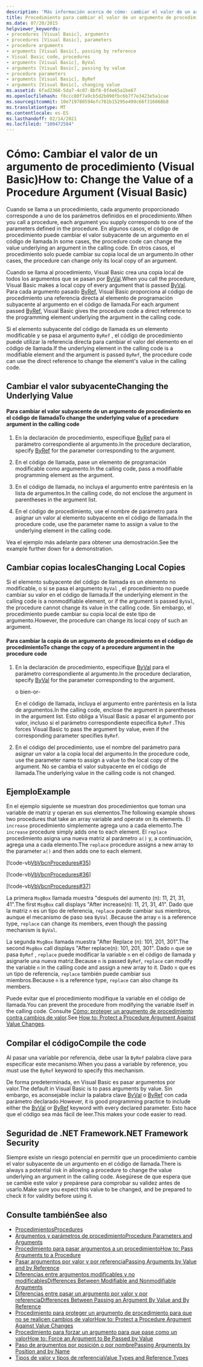 ```yaml
---
description: 'Más información acerca de cómo: cambiar el valor de un argumento de procedimiento (Visual Basic)'
title: Procedimiento para cambiar el valor de un argumento de procedimiento
ms.date: 07/20/2015
helpviewer_keywords:
- procedures [Visual Basic], arguments
- procedures [Visual Basic], parameters
- procedure arguments
- arguments [Visual Basic], passing by reference
- Visual Basic code, procedures
- arguments [Visual Basic], ByVal
- arguments [Visual Basic], passing by value
- procedure parameters
- arguments [Visual Basic], ByRef
- arguments [Visual Basic], changing value
ms.assetid: 6fad2368-5da7-4c07-8bf8-0f4e65a1be67
ms.openlocfilehash: f8ccc80f7a9cb5d2b090fbc6b7f7e3423e5a1cae
ms.sourcegitcommit: 10e719780594efc781b15295e499c66f316068b8
ms.translationtype: MT
ms.contentlocale: es-ES
ms.lasthandoff: 02/14/2021
ms.locfileid: "100472584"
---
```

# <a name="how-to-change-the-value-of-a-procedure-argument-visual-basic"></a><span data-ttu-id="0b781-103">Cómo: Cambiar el valor de un argumento de procedimiento (Visual Basic)</span><span class="sxs-lookup"><span data-stu-id="0b781-103">How to: Change the Value of a Procedure Argument (Visual Basic)</span></span>

<span data-ttu-id="0b781-104">Cuando se llama a un procedimiento, cada argumento proporcionado corresponde a uno de los parámetros definidos en el procedimiento.</span><span class="sxs-lookup"><span data-stu-id="0b781-104">When you call a procedure, each argument you supply corresponds to one of the parameters defined in the procedure.</span></span> <span data-ttu-id="0b781-105">En algunos casos, el código de procedimiento puede cambiar el valor subyacente de un argumento en el código de llamada.</span><span class="sxs-lookup"><span data-stu-id="0b781-105">In some cases, the procedure code can change the value underlying an argument in the calling code.</span></span> <span data-ttu-id="0b781-106">En otros casos, el procedimiento solo puede cambiar su copia local de un argumento.</span><span class="sxs-lookup"><span data-stu-id="0b781-106">In other cases, the procedure can change only its local copy of an argument.</span></span>  
  
 <span data-ttu-id="0b781-107">Cuando se llama al procedimiento, Visual Basic crea una copia local de todos los argumentos que se pasan por [ByVal](../../../language-reference/modifiers/byval.md).</span><span class="sxs-lookup"><span data-stu-id="0b781-107">When you call the procedure, Visual Basic makes a local copy of every argument that is passed [ByVal](../../../language-reference/modifiers/byval.md).</span></span> <span data-ttu-id="0b781-108">Para cada argumento pasado [ByRef](../../../language-reference/modifiers/byref.md), Visual Basic proporciona al código de procedimiento una referencia directa al elemento de programación subyacente al argumento en el código de llamada.</span><span class="sxs-lookup"><span data-stu-id="0b781-108">For each argument passed [ByRef](../../../language-reference/modifiers/byref.md), Visual Basic gives the procedure code a direct reference to the programming element underlying the argument in the calling code.</span></span>  
  
 <span data-ttu-id="0b781-109">Si el elemento subyacente del código de llamada es un elemento modificable y se pasa el argumento `ByRef` , el código de procedimiento puede utilizar la referencia directa para cambiar el valor del elemento en el código de llamada.</span><span class="sxs-lookup"><span data-stu-id="0b781-109">If the underlying element in the calling code is a modifiable element and the argument is passed `ByRef`, the procedure code can use the direct reference to change the element's value in the calling code.</span></span>  
  
## <a name="changing-the-underlying-value"></a><span data-ttu-id="0b781-110">Cambiar el valor subyacente</span><span class="sxs-lookup"><span data-stu-id="0b781-110">Changing the Underlying Value</span></span>  
  
#### <a name="to-change-the-underlying-value-of-a-procedure-argument-in-the-calling-code"></a><span data-ttu-id="0b781-111">Para cambiar el valor subyacente de un argumento de procedimiento en el código de llamada</span><span class="sxs-lookup"><span data-stu-id="0b781-111">To change the underlying value of a procedure argument in the calling code</span></span>  
  
1. <span data-ttu-id="0b781-112">En la declaración de procedimiento, especifique [ByRef](../../../language-reference/modifiers/byref.md) para el parámetro correspondiente al argumento.</span><span class="sxs-lookup"><span data-stu-id="0b781-112">In the procedure declaration, specify [ByRef](../../../language-reference/modifiers/byref.md) for the parameter corresponding to the argument.</span></span>  
  
2. <span data-ttu-id="0b781-113">En el código de llamada, pase un elemento de programación modificable como argumento.</span><span class="sxs-lookup"><span data-stu-id="0b781-113">In the calling code, pass a modifiable programming element as the argument.</span></span>  
  
3. <span data-ttu-id="0b781-114">En el código de llamada, no incluya el argumento entre paréntesis en la lista de argumentos.</span><span class="sxs-lookup"><span data-stu-id="0b781-114">In the calling code, do not enclose the argument in parentheses in the argument list.</span></span>  
  
4. <span data-ttu-id="0b781-115">En el código de procedimiento, use el nombre de parámetro para asignar un valor al elemento subyacente en el código de llamada.</span><span class="sxs-lookup"><span data-stu-id="0b781-115">In the procedure code, use the parameter name to assign a value to the underlying element in the calling code.</span></span>  
  
 <span data-ttu-id="0b781-116">Vea el ejemplo más adelante para obtener una demostración.</span><span class="sxs-lookup"><span data-stu-id="0b781-116">See the example further down for a demonstration.</span></span>  
  
## <a name="changing-local-copies"></a><span data-ttu-id="0b781-117">Cambiar copias locales</span><span class="sxs-lookup"><span data-stu-id="0b781-117">Changing Local Copies</span></span>  

 <span data-ttu-id="0b781-118">Si el elemento subyacente del código de llamada es un elemento no modificable, o si se pasa el argumento `ByVal` , el procedimiento no puede cambiar su valor en el código de llamada.</span><span class="sxs-lookup"><span data-stu-id="0b781-118">If the underlying element in the calling code is a nonmodifiable element, or if the argument is passed `ByVal`, the procedure cannot change its value in the calling code.</span></span> <span data-ttu-id="0b781-119">Sin embargo, el procedimiento puede cambiar su copia local de este tipo de argumento.</span><span class="sxs-lookup"><span data-stu-id="0b781-119">However, the procedure can change its local copy of such an argument.</span></span>  
  
#### <a name="to-change-the-copy-of-a-procedure-argument-in-the-procedure-code"></a><span data-ttu-id="0b781-120">Para cambiar la copia de un argumento de procedimiento en el código de procedimiento</span><span class="sxs-lookup"><span data-stu-id="0b781-120">To change the copy of a procedure argument in the procedure code</span></span>  
  
1. <span data-ttu-id="0b781-121">En la declaración de procedimiento, especifique [ByVal](../../../language-reference/modifiers/byval.md) para el parámetro correspondiente al argumento.</span><span class="sxs-lookup"><span data-stu-id="0b781-121">In the procedure declaration, specify [ByVal](../../../language-reference/modifiers/byval.md) for the parameter corresponding to the argument.</span></span>  
  
     <span data-ttu-id="0b781-122">o bien</span><span class="sxs-lookup"><span data-stu-id="0b781-122">-or-</span></span>  
  
     <span data-ttu-id="0b781-123">En el código de llamada, incluya el argumento entre paréntesis en la lista de argumentos.</span><span class="sxs-lookup"><span data-stu-id="0b781-123">In the calling code, enclose the argument in parentheses in the argument list.</span></span> <span data-ttu-id="0b781-124">Esto obliga a Visual Basic a pasar el argumento por valor, incluso si el parámetro correspondiente especifica `ByRef` .</span><span class="sxs-lookup"><span data-stu-id="0b781-124">This forces Visual Basic to pass the argument by value, even if the corresponding parameter specifies `ByRef`.</span></span>  
  
2. <span data-ttu-id="0b781-125">En el código del procedimiento, use el nombre del parámetro para asignar un valor a la copia local del argumento.</span><span class="sxs-lookup"><span data-stu-id="0b781-125">In the procedure code, use the parameter name to assign a value to the local copy of the argument.</span></span> <span data-ttu-id="0b781-126">No se cambia el valor subyacente en el código de llamada.</span><span class="sxs-lookup"><span data-stu-id="0b781-126">The underlying value in the calling code is not changed.</span></span>  
  
## <a name="example"></a><span data-ttu-id="0b781-127">Ejemplo</span><span class="sxs-lookup"><span data-stu-id="0b781-127">Example</span></span>  

 <span data-ttu-id="0b781-128">En el ejemplo siguiente se muestran dos procedimientos que toman una variable de matriz y operan en sus elementos.</span><span class="sxs-lookup"><span data-stu-id="0b781-128">The following example shows two procedures that take an array variable and operate on its elements.</span></span> <span data-ttu-id="0b781-129">El `increase` procedimiento simplemente agrega uno a cada elemento.</span><span class="sxs-lookup"><span data-stu-id="0b781-129">The `increase` procedure simply adds one to each element.</span></span> <span data-ttu-id="0b781-130">El `replace` procedimiento asigna una nueva matriz al parámetro `a()` y, a continuación, agrega una a cada elemento.</span><span class="sxs-lookup"><span data-stu-id="0b781-130">The `replace` procedure assigns a new array to the parameter `a()` and then adds one to each element.</span></span>  
  
 [!code-vb[VbVbcnProcedures#35](~/samples/snippets/visualbasic/VS_Snippets_VBCSharp/VbVbcnProcedures/VB/Class1.vb#35)]  
  
 [!code-vb[VbVbcnProcedures#36](~/samples/snippets/visualbasic/VS_Snippets_VBCSharp/VbVbcnProcedures/VB/Class1.vb#36)]  
  
 [!code-vb[VbVbcnProcedures#37](~/samples/snippets/visualbasic/VS_Snippets_VBCSharp/VbVbcnProcedures/VB/Class1.vb#37)]  
  
 <span data-ttu-id="0b781-131">La primera `MsgBox` llamada muestra "después del aumento (n): 11, 21, 31, 41".</span><span class="sxs-lookup"><span data-stu-id="0b781-131">The first `MsgBox` call displays "After increase(n): 11, 21, 31, 41".</span></span> <span data-ttu-id="0b781-132">Dado que la matriz `n` es un tipo de referencia, `replace` puede cambiar sus miembros, aunque el mecanismo de paso sea `ByVal` .</span><span class="sxs-lookup"><span data-stu-id="0b781-132">Because the array `n` is a reference type, `replace` can change its members, even though the passing mechanism is `ByVal`.</span></span>  
  
 <span data-ttu-id="0b781-133">La segunda `MsgBox` llamada muestra "After Replace (n): 101, 201, 301".</span><span class="sxs-lookup"><span data-stu-id="0b781-133">The second `MsgBox` call displays "After replace(n): 101, 201, 301".</span></span> <span data-ttu-id="0b781-134">Dado `n` que se pasa `ByRef` , `replace` puede modificar la variable `n` en el código de llamada y asignarle una nueva matriz.</span><span class="sxs-lookup"><span data-stu-id="0b781-134">Because `n` is passed `ByRef`, `replace` can modify the variable `n` in the calling code and assign a new array to it.</span></span> <span data-ttu-id="0b781-135">Dado `n` que es un tipo de referencia, `replace` también puede cambiar sus miembros.</span><span class="sxs-lookup"><span data-stu-id="0b781-135">Because `n` is a reference type, `replace` can also change its members.</span></span>  
  
 <span data-ttu-id="0b781-136">Puede evitar que el procedimiento modifique la variable en el código de llamada.</span><span class="sxs-lookup"><span data-stu-id="0b781-136">You can prevent the procedure from modifying the variable itself in the calling code.</span></span> <span data-ttu-id="0b781-137">Consulte [Cómo: proteger un argumento de procedimiento contra cambios de valor](./how-to-protect-a-procedure-argument-against-value-changes.md).</span><span class="sxs-lookup"><span data-stu-id="0b781-137">See [How to: Protect a Procedure Argument Against Value Changes](./how-to-protect-a-procedure-argument-against-value-changes.md).</span></span>  
  
## <a name="compile-the-code"></a><span data-ttu-id="0b781-138">Compilar el código</span><span class="sxs-lookup"><span data-stu-id="0b781-138">Compile the code</span></span>  

 <span data-ttu-id="0b781-139">Al pasar una variable por referencia, debe usar la `ByRef` palabra clave para especificar este mecanismo.</span><span class="sxs-lookup"><span data-stu-id="0b781-139">When you pass a variable by reference, you must use the `ByRef` keyword to specify this mechanism.</span></span>  
  
 <span data-ttu-id="0b781-140">De forma predeterminada, en Visual Basic es pasar argumentos por valor.</span><span class="sxs-lookup"><span data-stu-id="0b781-140">The default in Visual Basic is to pass arguments by value.</span></span> <span data-ttu-id="0b781-141">Sin embargo, es aconsejable incluir la palabra clave [ByVal](../../../language-reference/modifiers/byval.md) o [ByRef](../../../language-reference/modifiers/byref.md) con cada parámetro declarado.</span><span class="sxs-lookup"><span data-stu-id="0b781-141">However, it is good programming practice to include either the [ByVal](../../../language-reference/modifiers/byval.md) or [ByRef](../../../language-reference/modifiers/byref.md) keyword with every declared parameter.</span></span> <span data-ttu-id="0b781-142">Esto hace que el código sea más fácil de leer.</span><span class="sxs-lookup"><span data-stu-id="0b781-142">This makes your code easier to read.</span></span>  
  
## <a name="net-framework-security"></a><span data-ttu-id="0b781-143">Seguridad de .NET Framework</span><span class="sxs-lookup"><span data-stu-id="0b781-143">.NET Framework Security</span></span>  

 <span data-ttu-id="0b781-144">Siempre existe un riesgo potencial en permitir que un procedimiento cambie el valor subyacente de un argumento en el código de llamada.</span><span class="sxs-lookup"><span data-stu-id="0b781-144">There is always a potential risk in allowing a procedure to change the value underlying an argument in the calling code.</span></span> <span data-ttu-id="0b781-145">Asegúrese de que espera que se cambie este valor y prepárese para comprobar su validez antes de usarlo.</span><span class="sxs-lookup"><span data-stu-id="0b781-145">Make sure you expect this value to be changed, and be prepared to check it for validity before using it.</span></span>  
  
## <a name="see-also"></a><span data-ttu-id="0b781-146">Consulte también</span><span class="sxs-lookup"><span data-stu-id="0b781-146">See also</span></span>

- [<span data-ttu-id="0b781-147">Procedimientos</span><span class="sxs-lookup"><span data-stu-id="0b781-147">Procedures</span></span>](./index.md)
- [<span data-ttu-id="0b781-148">Argumentos y parámetros de procedimiento</span><span class="sxs-lookup"><span data-stu-id="0b781-148">Procedure Parameters and Arguments</span></span>](./procedure-parameters-and-arguments.md)
- [<span data-ttu-id="0b781-149">Procedimiento para pasar argumentos a un procedimiento</span><span class="sxs-lookup"><span data-stu-id="0b781-149">How to: Pass Arguments to a Procedure</span></span>](./how-to-pass-arguments-to-a-procedure.md)
- [<span data-ttu-id="0b781-150">Pasar argumentos por valor y por referencia</span><span class="sxs-lookup"><span data-stu-id="0b781-150">Passing Arguments by Value and by Reference</span></span>](./passing-arguments-by-value-and-by-reference.md)
- [<span data-ttu-id="0b781-151">Diferencias entre argumentos modificables y no modificables</span><span class="sxs-lookup"><span data-stu-id="0b781-151">Differences Between Modifiable and Nonmodifiable Arguments</span></span>](./differences-between-modifiable-and-nonmodifiable-arguments.md)
- [<span data-ttu-id="0b781-152">Diferencias entre pasar un argumento por valor y por referencia</span><span class="sxs-lookup"><span data-stu-id="0b781-152">Differences Between Passing an Argument By Value and By Reference</span></span>](./differences-between-passing-an-argument-by-value-and-by-reference.md)
- [<span data-ttu-id="0b781-153">Procedimiento para proteger un argumento de procedimiento para que no se realicen cambios de valor</span><span class="sxs-lookup"><span data-stu-id="0b781-153">How to: Protect a Procedure Argument Against Value Changes</span></span>](./how-to-protect-a-procedure-argument-against-value-changes.md)
- [<span data-ttu-id="0b781-154">Procedimiento para forzar un argumento para que pase como un valor</span><span class="sxs-lookup"><span data-stu-id="0b781-154">How to: Force an Argument to Be Passed by Value</span></span>](./how-to-force-an-argument-to-be-passed-by-value.md)
- [<span data-ttu-id="0b781-155">Paso de argumentos por posición o por nombre</span><span class="sxs-lookup"><span data-stu-id="0b781-155">Passing Arguments by Position and by Name</span></span>](./passing-arguments-by-position-and-by-name.md)
- [<span data-ttu-id="0b781-156">Tipos de valor y tipos de referencia</span><span class="sxs-lookup"><span data-stu-id="0b781-156">Value Types and Reference Types</span></span>](../data-types/value-types-and-reference-types.md)
